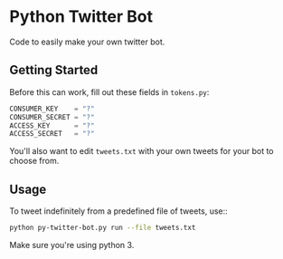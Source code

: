 # Python Twitter Bot

Code to easily make your own twitter bot.

## Getting Started
Before this can work, fill out these fields in `tokens.py`:
```python
CONSUMER_KEY    = "?"
CONSUMER_SECRET = "?"
ACCESS_KEY      = "?"
ACCESS_SECRET   = "?"
```

You'll also want to edit `tweets.txt` with your own tweets for your bot to choose from.

## Usage
To tweet indefinitely from a predefined file of tweets, use::
```bash
python py-twitter-bot.py run --file tweets.txt 
```

Make sure you're using python 3.
